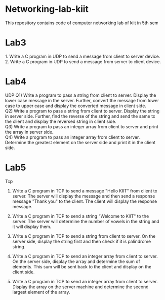 # Networking-lab-kiit
This repository contains code of computer networking lab of kiit in 5th sem<br>
<b><h1>Lab3</h1></b>
<p>
1. Write a C program in UDP to send a message from client to server device.<br>
2. Write a C program in UDP to send a message from server to client device.<br>
</p>
<b><h1>Lab4</h1></b>
<p>
UDP
Q1)  Write a program to pass a string from client to server. Display the lower case message in the server. Further, convert the message from lower case to upper case and display the converted message in client side.<br>
Q2) Write a program to pass a string from client to server. Display the string in server side. Further, find the reverse of the string and send the same to the client and display the  reversed string in client side.<br>
Q3) Write a program to pass an integer array from client to server and print the array in server side.<br>
Q4) Write a program to pass an integer array from client to server. Determine the greatest element on the server side and print it in the client side.<br>
</p>
<b><h1>Lab5</h1></b>
<p>
Tcp

1. Write a C program in TCP to send a message "Hello KIIT" from client to server. The server will display the message and then send a response message "Thank you" to the client. The client will display the response message.

2. Write a C program in TCP to send a string "Welcome to KIIT" to the server. The server will determine the number of vowels in the string and it will display them.

3. Write a C program in TCP to send a string from client to server. On the server side, display the string first and then check if it is palindrome string.

4. Write a C program in TCP to send an integer array from client to server. On the server side, display the array and determine the sum of elements. This sum will be sent back to the client and display on the client side.

5. Write a C program in TCP to send an integer array from client to server. Display the array on the server machine and determine the second largest element of the array.

</p>
